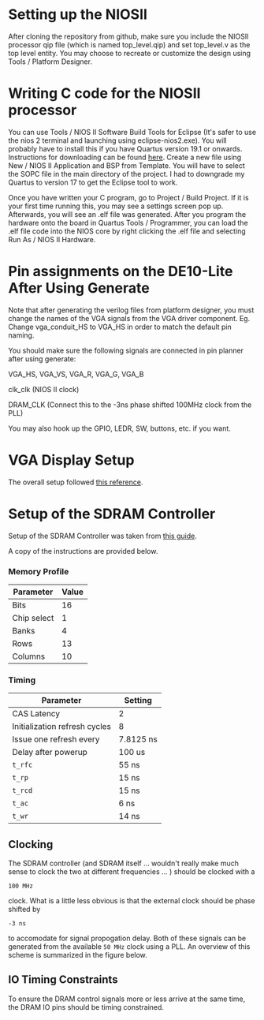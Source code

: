 # Setting up the NIOSII

After cloning the repository from github, make sure you include the NIOSII processor qip file (which is named top_level.qip) and set top_level.v as the top level entity. You may choose to recreate or customize the design using Tools / Platform Designer.

# Writing C code for the NIOSII processor

You can use Tools / NIOS II Software Build Tools for Eclipse (It's safer to use the nios 2 terminal and launching using eclipse-nios2.exe). You will probably have to install this if you have Quartus version 19.1 or onwards. Instructions for downloading can be found <a href=https://www.intel.com/content/www/us/en/support/programmable/articles/000086893.html>here</a>. Create a new file using New / NIOS II Application and BSP from Template. You will have to select the SOPC file in the main directory of the project. I had to downgrade my Quartus to version 17 to get the Eclipse tool to work.

Once you have written your C program, go to Project / Build Project. If it is your first time running this, you may see a settings screen pop up. Afterwards, you will see an .elf file was generated. After you program the hardware onto the board in Quartus Tools / Programmer, you can load the .elf file code into the NIOS core by right clicking the .elf file and selecting Run As / NIOS II Hardware.

# Pin assignments on the DE10-Lite After Using Generate

Note that after generating the verilog files from platform designer, you must change the names of the VGA signals from the VGA driver component. Eg. Change vga_conduit_HS to VGA_HS in order to match the default pin naming. 

You should make sure the following signals are connected in pin planner after using generate:

VGA_HS, VGA_VS, VGA_R, VGA_G, VGA_B

clk_clk (NIOS II clock)

DRAM_CLK (Connect this to the -3ns phase shifted 100MHz clock from the PLL)

You may also hook up the GPIO, LEDR, SW, buttons, etc. if you want.

# VGA Display Setup

The overall setup followed <a href="https://faculty-web.msoe.edu/johnsontimoj/EE3921/files3921/nios_pixel_sw.pdf">this reference</a>.

# Setup of the SDRAM Controller

Setup of the SDRAM Controller was taken from <a href="https://github.com/hildebrandmw/de10lite-hdl/tree/master/components/dram">this guide</a>. 

A copy of the instructions are provided below.

### Memory Profile

| Parameter      | Value     |
|----------------|-----------|
| Bits           | 16        |
| Chip select    | 1         |
| Banks          | 4         |
| Rows           | 13        |
| Columns        | 10        |

### Timing

| Parameter                       | Setting   |
|---------------------------------|-----------|
| CAS Latency                     | 2         |
| Initialization refresh cycles   | 8         |
| Issue one refresh every         | 7.8125 ns |
| Delay after powerup             | 100 us    |
| `t_rfc`                         | 55 ns     |
| `t_rp`                          | 15 ns     |
| `t_rcd`                         | 15 ns     |
| `t_ac`                          | 6 ns      |
| `t_wr`                          | 14 ns     |

## Clocking
The SDRAM controller (and SDRAM itself ... wouldn't really make much
sense to clock the two at different frequencies ... ) should be clocked with a 
```
100 MHz
```
clock. What is a little less obvious is that the external clock should be
phase shifted by
```
-3 ns
```
to accomodate for signal propogation delay. Both of these signals can be
generated from the available `50 MHz` clock using a PLL. An overview
of this scheme is summarized in the figure below.

## IO Timing Constraints
To ensure the DRAM control signals more or less arrive at the same time,
the DRAM IO pins should be timing constrained.
